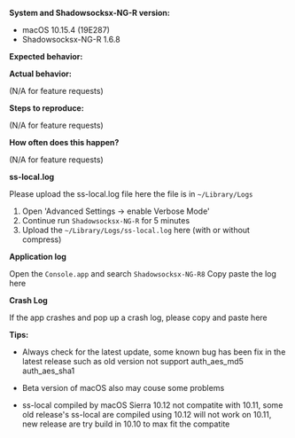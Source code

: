 **System and Shadowsocksx-NG-R version:**

- macOS 10.15.4 (19E287)
- Shadowsocksx-NG-R 1.6.8

**Expected behavior:**



**Actual behavior:**

(N/A for feature requests)

**Steps to reproduce:**

(N/A for feature requests)

**How often does this happen?**

(N/A for feature requests)

**ss-local.log**

Please upload the ss-local.log file here the file is in `~/Library/Logs`
1) Open 'Advanced Settings -> enable Verbose Mode'
2) Continue run `Shadowsocksx-NG-R` for 5 minutes
3) Upload the `~/Library/Logs/ss-local.log` here (with or without compress)

**Application log**

Open the `Console.app` and search `Shadowsocksx-NG-R8`
Copy paste the log here

**Crash Log**

If the app crashes and pop up a crash log, please copy and paste here

**Tips:**

- Always check for the latest update, some known bug has been fix in the latest release such as old version not support auth_aes_md5 auth_aes_sha1

- Beta version of macOS also may couse some problems

- ss-local compiled by macOS Sierra 10.12 not compatite with 10.11, some old release's ss-local are compiled using 10.12 will not work on 10.11, new release are try build in 10.10 to max fit the compatite

